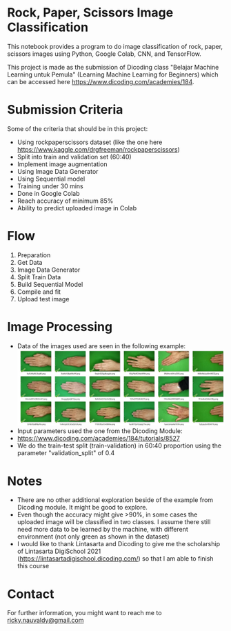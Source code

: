 # Rock, Paper, Scissors Image Classification

This notebook provides a program to do image classification of rock, paper, scissors images using Python, Google Colab, CNN, and TensorFlow.

This project is made as the submission of Dicoding class "Belajar Machine Learning untuk Pemula" (Learning Machine Learning for Beginners) which can be accessed here https://www.dicoding.com/academies/184.

# Submission Criteria
Some of the criteria that should be in this project:
- Using rockpaperscissors dataset (like the one here https://www.kaggle.com/drgfreeman/rockpaperscissors)
- Split into train and validation set (60:40)
- Implement image augmentation
- Using Image Data Generator
- Using Sequential model
- Training under 30 mins
- Done in Google Colab
- Reach accuracy of minimum 85%
- Ability to predict uploaded image in Colab

# Flow
1. Preparation
2. Get Data
3. Image Data Generator
4. Split Train Data
5. Build Sequential Model
6. Compile and fit
7. Upload test image

# Image Processing
- Data of the images used are seen in the following example:
![Alt text](img/paper.jpg?raw=true "Paper Images")
- Input parameters used the one from the Dicoding Module: 
- https://www.dicoding.com/academies/184/tutorials/8527
- We do the train-test split (train-validation) in 60:40 proportion using the parameter "validation_split" of 0.4

# Notes
- There are no other additional exploration beside of the example from Dicoding module. It might be good to explore.
- Even though the accuracy might give >90%, in some cases the uploaded image will be classified in two classes. I assume there still need more data to be learned by the machine, with different environment (not only green as shown in the dataset)
- I would like to thank Lintasarta and Dicoding to give me the scholarship of Lintasarta DigiSchool 2021 (https://lintasartadigischool.dicoding.com/) so that I am able to finish this course

# Contact
For further information, you might want to reach me to ricky.nauvaldy@gmail.com